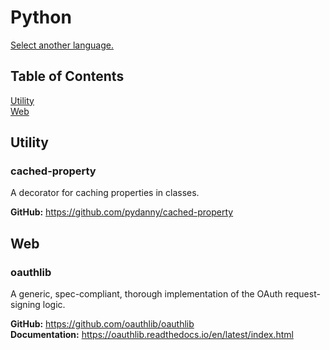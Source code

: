 # Python

[Select another language.](/README.md)


## Table of Contents

[Utility](#utility)  
[Web](#web)  


<a name="utility"/>

## Utility

### cached-property

A decorator for caching properties in classes.

**GitHub:** <https://github.com/pydanny/cached-property>  


<a name="web"/>

## Web

### oauthlib

A generic, spec-compliant, thorough implementation of the OAuth request-signing
logic.

**GitHub:** <https://github.com/oauthlib/oauthlib>  
**Documentation:** <https://oauthlib.readthedocs.io/en/latest/index.html>  
